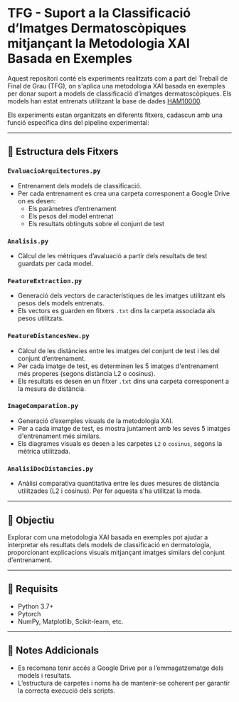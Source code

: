 # TFG - Suport a la Classificació d’Imatges Dermatoscòpiques mitjançant la Metodologia XAI Basada en Exemples

Aquest repositori conté els experiments realitzats com a part del Treball de Final de Grau (TFG), on s'aplica una metodologia XAI basada en exemples per donar suport a models de classificació d’imatges dermatoscòpiques. Els models han estat entrenats utilitzant la base de dades [HAM10000](https://www.kaggle.com/kmader/skin-cancer-mnist-ham10000).

Els experiments estan organitzats en diferents fitxers, cadascun amb una funció específica dins del pipeline experimental:

---

## 📁 Estructura dels Fitxers

### `EvaluacioArquitectures.py`
- Entrenament dels models de classificació.
- Per cada entrenament es crea una carpeta corresponent a Google Drive on es desen:
  - Els paràmetres d’entrenament
  - Els pesos del model entrenat
  - Els resultats obtinguts sobre el conjunt de test

### `Analisis.py`
- Càlcul de les mètriques d’avaluació a partir dels resultats de test guardats per cada model.

### `FeatureExtraction.py`
- Generació dels vectors de característiques de les imatges utilitzant els pesos dels models entrenats.
- Els vectors es guarden en fitxers `.txt` dins la carpeta associada als pesos utilitzats.

### `FeatureDistancesNew.py`
- Càlcul de les distàncies entre les imatges del conjunt de test i les del conjunt d’entrenament.
- Per cada imatge de test, es determinen les 5 imatges d'entrenament més properes (segons distància L2 o cosinus).
- Els resultats es desen en un fitxer `.txt` dins una carpeta corresponent a la mesura de distància.

### `ImageComparation.py`
- Generació d’exemples visuals de la metodologia XAI.
- Per a cada imatge de test, es mostra juntament amb les seves 5 imatges d'entrenament més similars.
- Els diagrames visuals es desen a les carpetes `L2` o `cosinus`, segons la mètrica utilitzada.

### `AnalisiDocDistancies.py`
- Anàlisi comparativa quantitativa entre les dues mesures de distància utilitzades (L2 i cosinus). Per fer aquesta s'ha utilitzat la moda.

---

## 🧠 Objectiu

Explorar com una metodologia XAI basada en exemples pot ajudar a interpretar els resultats dels models de classificació en dermatologia, proporcionant explicacions visuals mitjançant imatges similars del conjunt d'entrenament.

---

## 📂 Requisits

- Python 3.7+
- Pytorch
- NumPy, Matplotlib, Scikit-learn, etc.
---

## 📌 Notes Addicionals

- Es recomana tenir accés a Google Drive per a l’emmagatzematge dels models i resultats.
- L’estructura de carpetes i noms ha de mantenir-se coherent per garantir la correcta execució dels scripts.

